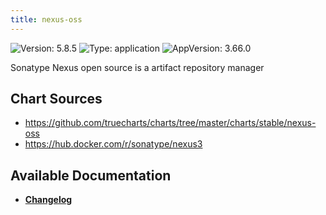 ```yaml
---
title: nexus-oss
---
```


![Version: 5.8.5](https://img.shields.io/badge/Version-5.8.5-informational?style=flat-square) ![Type: application](https://img.shields.io/badge/Type-application-informational?style=flat-square) ![AppVersion: 3.66.0](https://img.shields.io/badge/AppVersion-3.66.0-informational?style=flat-square)

Sonatype Nexus open source is a artifact repository manager

## Chart Sources

- https://github.com/truecharts/charts/tree/master/charts/stable/nexus-oss
- https://hub.docker.com/r/sonatype/nexus3

## Available Documentation

- [**Changelog**](./CHANGELOG.md)
